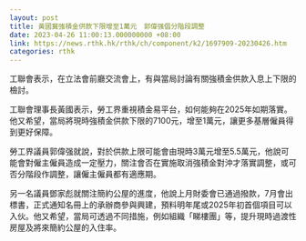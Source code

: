 ```yaml
---
layout: post
title: 黃國冀強積金供款下限增至1萬元　郭偉强倡分階段調整
date: 2023-04-26 11:00:13.000000000 +08:00
link: https://news.rthk.hk/rthk/ch/component/k2/1697909-20230426.htm
categories: rthk
---
```


工聯會表示，在立法會前廳交流會上，有與當局討論有關強積金供款入息上下限的檢討。

工聯會理事長黃國表示，勞工界重視積金易平台，如何能夠在2025年如期落實。他又希望，當局將現時強積金供款下限的7100元，增至1萬元，讓更多基層僱員得到更好保障。

勞工界議員郭偉强就說，對於供款上限可能會由現時3萬元增至5.5萬元，他說可能會對僱主僱員造成一定壓力，關注會否在實施取消強積金對沖才落實調整，或可否分階段作調整，讓僱主僱員都有適應期。

另一名議員鄧家彪就關注簡約公屋的進度，他說上月財委會已通過撥款，7月會出標書，正式通知名冊上的承辦商參與興建，預料明年尾或2025年初首個項目可以入伙。他又希望，當局可透過不同措施，例如組織「睇樓團」等，提升現時過渡性房屋及將來簡約公屋的入住率。
